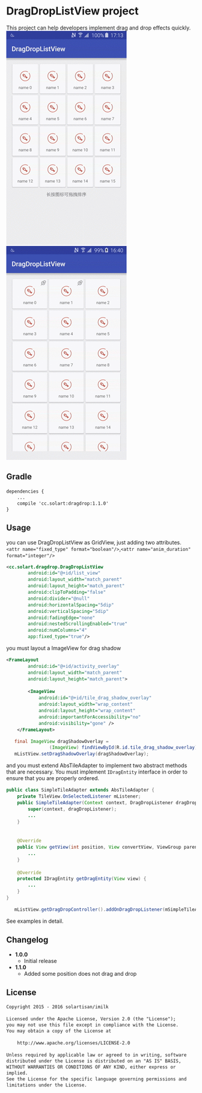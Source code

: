 DragDropListView project
========================

This project can help developers implement drag and drop effects quickly.
<img src="./preview/simple.gif">
<img src="./preview/thumbtack.gif">

Gradle
------
```
dependencies {
    ...
    compile 'cc.solart:dragdrop:1.1.0'
}
```

Usage
-----
you can use DragDropListView as GridView, just adding two attributes.
`<attr name="fixed_type" format="boolean"/>`,`<attr name="anim_duration" format="integer"/>`
```xml
<cc.solart.dragdrop.DragDropListView
        android:id="@+id/list_view"
        android:layout_width="match_parent"
        android:layout_height="match_parent"
        android:clipToPadding="false"
        android:divider="@null"
        android:horizontalSpacing="5dip"
        android:verticalSpacing="5dip"
        android:fadingEdge="none"
        android:nestedScrollingEnabled="true"
        android:numColumns="4"
        app:fixed_type="true"/>
```
you must layout a ImageView for drag shadow
```xml
<FrameLayout
        android:id="@+id/activity_overlay"
        android:layout_width="match_parent"
        android:layout_height="match_parent">

        <ImageView
            android:id="@+id/tile_drag_shadow_overlay"
            android:layout_width="wrap_content"
            android:layout_height="wrap_content"
            android:importantForAccessibility="no"
            android:visibility="gone" />
    </FrameLayout>
```
```java
   final ImageView dragShadowOverlay =
                (ImageView) findViewById(R.id.tile_drag_shadow_overlay);
   mListView.setDragShadowOverlay(dragShadowOverlay);
```
and you must extend AbsTileAdapter to implement two abstract methods that are necessary.
You must implement `IDragEntity` interface in order to ensure that you are properly ordered.
```java
public class SimpleTileAdapter extends AbsTileAdapter {
    private TileView.OnSelectedListener mListener;
    public SimpleTileAdapter(Context context, DragDropListener dragDropListener, TileView.OnSelectedListener listener) {
        super(context, dragDropListener);
        ...
    }


    @Override
    public View getView(int position, View convertView, ViewGroup parent) {
        ...
    }

    @Override
    protected IDragEntity getDragEntity(View view) {
        ...
    }
}
```
```java
   mListView.getDragDropController().addOnDragDropListener(mSimpleTileAdapter);
```

See examples in detail.

Changelog
---------
* **1.0.0**
    * Initial release
* **1.1.0**
    * Added some position does not drag and drop
    
License
-------

    Copyright 2015 - 2016 solartisan/imilk

    Licensed under the Apache License, Version 2.0 (the "License");
    you may not use this file except in compliance with the License.
    You may obtain a copy of the License at

        http://www.apache.org/licenses/LICENSE-2.0

    Unless required by applicable law or agreed to in writing, software
    distributed under the License is distributed on an "AS IS" BASIS,
    WITHOUT WARRANTIES OR CONDITIONS OF ANY KIND, either express or implied.
    See the License for the specific language governing permissions and
    limitations under the License.